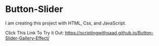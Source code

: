 # Button-Slider
I am creating this project with HTML, Css, and JavaScript.


Click This Link To Try it Out: https://scriptingwithsaad.github.io/Button-Slider-Gallery-Effect/
